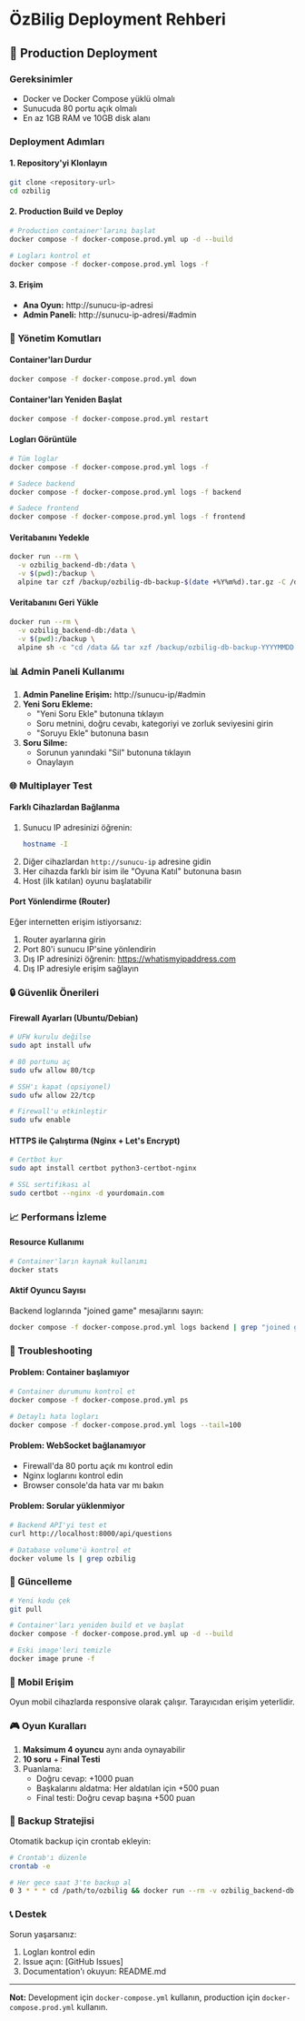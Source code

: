 # ÖzBilig Deployment Rehberi

## 🚀 Production Deployment

### Gereksinimler
- Docker ve Docker Compose yüklü olmalı
- Sunucuda 80 portu açık olmalı
- En az 1GB RAM ve 10GB disk alanı

### Deployment Adımları

#### 1. Repository'yi Klonlayın
```bash
git clone <repository-url>
cd ozbilig
```

#### 2. Production Build ve Deploy
```bash
# Production container'larını başlat
docker compose -f docker-compose.prod.yml up -d --build

# Logları kontrol et
docker compose -f docker-compose.prod.yml logs -f
```

#### 3. Erişim
- **Ana Oyun:** http://sunucu-ip-adresi
- **Admin Paneli:** http://sunucu-ip-adresi/#admin

### 🔧 Yönetim Komutları

#### Container'ları Durdur
```bash
docker compose -f docker-compose.prod.yml down
```

#### Container'ları Yeniden Başlat
```bash
docker compose -f docker-compose.prod.yml restart
```

#### Logları Görüntüle
```bash
# Tüm loglar
docker compose -f docker-compose.prod.yml logs -f

# Sadece backend
docker compose -f docker-compose.prod.yml logs -f backend

# Sadece frontend
docker compose -f docker-compose.prod.yml logs -f frontend
```

#### Veritabanını Yedekle
```bash
docker run --rm \
  -v ozbilig_backend-db:/data \
  -v $(pwd):/backup \
  alpine tar czf /backup/ozbilig-db-backup-$(date +%Y%m%d).tar.gz -C /data .
```

#### Veritabanını Geri Yükle
```bash
docker run --rm \
  -v ozbilig_backend-db:/data \
  -v $(pwd):/backup \
  alpine sh -c "cd /data && tar xzf /backup/ozbilig-db-backup-YYYYMMDD.tar.gz"
```

### 📊 Admin Paneli Kullanımı

1. **Admin Paneline Erişim:** http://sunucu-ip/#admin
2. **Yeni Soru Ekleme:**
   - "Yeni Soru Ekle" butonuna tıklayın
   - Soru metnini, doğru cevabı, kategoriyi ve zorluk seviyesini girin
   - "Soruyu Ekle" butonuna basın
3. **Soru Silme:**
   - Sorunun yanındaki "Sil" butonuna tıklayın
   - Onaylayın

### 🌐 Multiplayer Test

#### Farklı Cihazlardan Bağlanma
1. Sunucu IP adresinizi öğrenin:
   ```bash
   hostname -I
   ```
2. Diğer cihazlardan `http://sunucu-ip` adresine gidin
3. Her cihazda farklı bir isim ile "Oyuna Katıl" butonuna basın
4. Host (ilk katılan) oyunu başlatabilir

#### Port Yönlendirme (Router)
Eğer internetten erişim istiyorsanız:
1. Router ayarlarına girin
2. Port 80'i sunucu IP'sine yönlendirin
3. Dış IP adresinizi öğrenin: https://whatismyipaddress.com
4. Dış IP adresiyle erişim sağlayın

### 🔒 Güvenlik Önerileri

#### Firewall Ayarları (Ubuntu/Debian)
```bash
# UFW kurulu değilse
sudo apt install ufw

# 80 portunu aç
sudo ufw allow 80/tcp

# SSH'ı kapat (opsiyonel)
sudo ufw allow 22/tcp

# Firewall'u etkinleştir
sudo ufw enable
```

#### HTTPS ile Çalıştırma (Nginx + Let's Encrypt)
```bash
# Certbot kur
sudo apt install certbot python3-certbot-nginx

# SSL sertifikası al
sudo certbot --nginx -d yourdomain.com
```

### 📈 Performans İzleme

#### Resource Kullanımı
```bash
# Container'ların kaynak kullanımı
docker stats
```

#### Aktif Oyuncu Sayısı
Backend loglarında "joined game" mesajlarını sayın:
```bash
docker compose -f docker-compose.prod.yml logs backend | grep "joined game" | wc -l
```

### 🐛 Troubleshooting

#### Problem: Container başlamıyor
```bash
# Container durumunu kontrol et
docker compose -f docker-compose.prod.yml ps

# Detaylı hata logları
docker compose -f docker-compose.prod.yml logs --tail=100
```

#### Problem: WebSocket bağlanamıyor
- Firewall'da 80 portu açık mı kontrol edin
- Nginx loglarını kontrol edin
- Browser console'da hata var mı bakın

#### Problem: Sorular yüklenmiyor
```bash
# Backend API'yi test et
curl http://localhost:8000/api/questions

# Database volume'ü kontrol et
docker volume ls | grep ozbilig
```

### 🔄 Güncelleme

```bash
# Yeni kodu çek
git pull

# Container'ları yeniden build et ve başlat
docker compose -f docker-compose.prod.yml up -d --build

# Eski image'leri temizle
docker image prune -f
```

### 📱 Mobil Erişim

Oyun mobil cihazlarda responsive olarak çalışır. Tarayıcıdan erişim yeterlidir.

### 🎮 Oyun Kuralları

1. **Maksimum 4 oyuncu** aynı anda oynayabilir
2. **10 soru** + **Final Testi**
3. Puanlama:
   - Doğru cevap: +1000 puan
   - Başkalarını aldatma: Her aldatılan için +500 puan
   - Final testi: Doğru cevap başına +500 puan

### 💾 Backup Stratejisi

Otomatik backup için crontab ekleyin:
```bash
# Crontab'ı düzenle
crontab -e

# Her gece saat 3'te backup al
0 3 * * * cd /path/to/ozbilig && docker run --rm -v ozbilig_backend-db:/data -v $(pwd):/backup alpine tar czf /backup/ozbilig-db-backup-$(date +\%Y\%m\%d).tar.gz -C /data .
```

### 📞 Destek

Sorun yaşarsanız:
1. Logları kontrol edin
2. Issue açın: [GitHub Issues]
3. Documentation'ı okuyun: README.md

---

**Not:** Development için `docker-compose.yml` kullanın, production için `docker-compose.prod.yml` kullanın.
